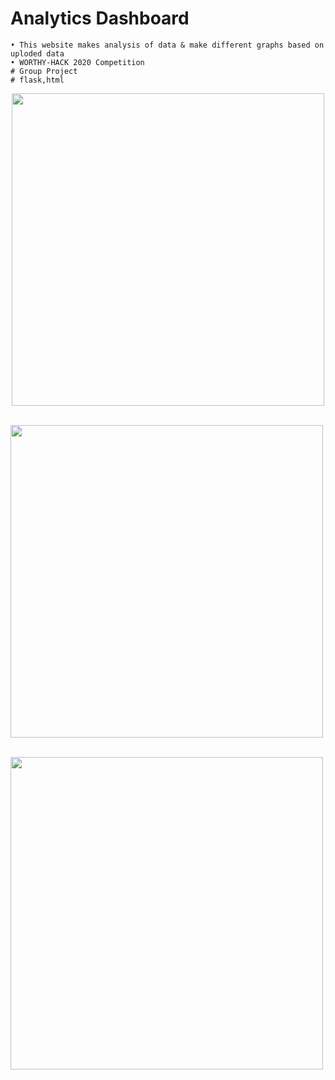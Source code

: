 # Analytics Dashboard
```
• This website makes analysis of data & make different graphs based on uploded data
• WORTHY-HACK 2020 Competition
# Group Project
# flask,html
```

<p align="center">
  <img widht ="500" height="500" src="https://user-images.githubusercontent.com/55943851/125156786-f22e8600-e184-11eb-9359-99acd363efcb.png"></br></br>
  
  <img widht ="500" height="500" src="https://user-images.githubusercontent.com/55943851/125156789-f5297680-e184-11eb-9ef4-1241017253b0.png"></br></br>
  
   <img widht ="500" height="500" src="https://user-images.githubusercontent.com/55943851/125156791-f8bcfd80-e184-11eb-9e76-418dbe49472a.png">
</p>
  
